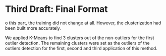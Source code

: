 Third Draft: Final Format
=========================

o this part, the training did not change at all. However, the clusterization
had been built more accurately.

We applied K-Means to find 3 clusters out of the non-outliers for the first outlier detection.
The remaining clusters were set as the outliers of the outliers detection for the first, second and third application of this method.
